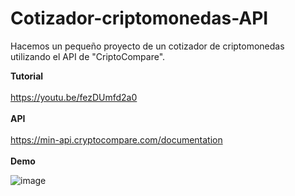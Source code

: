 # Cotizador-criptomonedas-API
Hacemos un pequeño proyecto de un cotizador de criptomonedas utilizando el API de "CriptoCompare".

**Tutorial**
<br/><br/>
https://youtu.be/fezDUmfd2a0
<br/><br/>
**API**
<br/><br/>
https://min-api.cryptocompare.com/documentation
<br/><br/>
**Demo**

![image](https://drive.google.com/uc?export=view&id=1s2kzAAi8orfAAarskAc1DYar_jqA8_tO)
